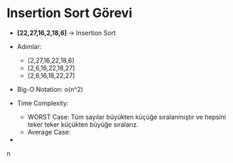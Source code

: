 # Insertion Sort Görevi



* **[22,27,16,2,18,6]** -> Insertion Sort

* Adımlar:
  * [2,27,16,22,18,6]
  * [2,6,16,22,18,27]
  * [2,6,16,18,22,27]
* Big-O Notation: o(n^2)
* Time Complexity:
  * WORST Case: Tüm sayılar büyükten küçüğe sıralanmıştır ve hepsini teker teker küçükten büyüğe sıralarız.
  * Average Case: 
* 













n